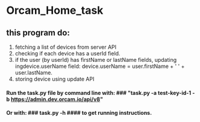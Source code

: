# Orcam_Home_task

## this program do:
1. fetching a list of devices from server API
2. checking if each device has a userId field.
3. if the user (by userId) has firstName or lastName fields, updating ingdevice.userName field: device.userName = user.firstName + ' ' + user.lastName.
4. storing device using update API 



#### Run the task.py file by command line with: ### "task.py -a test-key-id-1 -b https://admin.dev.orcam.io/api/v8"
#### Or with: ### task.py -h #### to get running instructions.
